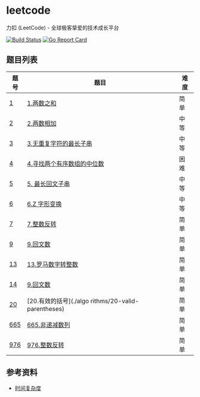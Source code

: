 # leetcode

力扣 (LeetCode) - 全球极客挚爱的技术成长平台

[![Build Status](https://travis-ci.org/iceopen/leetcode.svg?branch=master)](https://travis-ci.org/iceopen/leetcode)
[![Go Report Card](https://goreportcard.com/badge/github.com/iceopen/leetcode)](https://goreportcard.com/report/github.com/iceopen/leetcode)

## 题目列表

|题号|题目|难度|
| --- | --- | --- |
|[1](https://leetcode-cn.com/problems/two-sum/)|[1.两数之和](./algorithms/1-two-sum)|简单|
|[2](https://leetcode-cn.com/problems/add-two-numbers/)|[2.两数相加](./algorithms/1-add-two-numbers)|中等|
|[3](https://leetcode-cn.com/problems/longest-substring-without-repeating-characters)|[3.无重复字符的最长子串](./algorithms/3-longest-substring-without-repeating-characters)|中等|
|[4](https://leetcode-cn.com/problems/median-of-two-sorted-arrays/)|[4.寻找两个有序数组的中位数](./algorithms/4-median-of-two-sorted-arrays)|困难|
|[5](https://leetcode-cn.com/problems/longest-palindromic-substring/)|[5. 最长回文子串](./algorithms/5-longest-palindromic-substring/)|中等|
|[6](https://leetcode-cn.com/problems/zigzag-conversion/)|[6.Z 字形变换](./algorithms/6-zigzag-conversion)|中等|
|[7](https://leetcode-cn.com/problems/reverse-integer/)|[7.整数反转](./algorithms/2-reverse-integer)|简单|
|[9](https://leetcode-cn.com/problems/palindrome-number/)|[9.回文数](./algorithms/9-palindrome-number)|简单|
|[13](https://leetcode-cn.com/problems/roman-to-integer/)|[13.罗马数字转整数](./algorithms/13-roman-to-integer)|简单|
|[14](https://leetcode-cn.com/problems/longest-common-prefix/)|[9.回文数](./algorithms/14-longest-common-prefix)|简单|
|[20](https://leetcode-cn.com/problems/valid-parentheses/)|[20.有效的括号](./algo rithms/20-valid-parentheses)|简单|
|[665](https://leetcode-cn.com/problems/non-decreasing-array/)|[665.非递减数列](./algorithms/665-non-decreasing-array)|简单|
|[976](https://leetcode-cn.com/problems/largest-perimeter-triangle/)|[976.整数反转](./algorithms/976-largest-perimeter-triangle)|简单|

## 参考资料

- [时间复杂度](https://zh.wikipedia.org/wiki/%E6%97%B6%E9%97%B4%E5%A4%8D%E6%9D%82%E5%BA%A6)